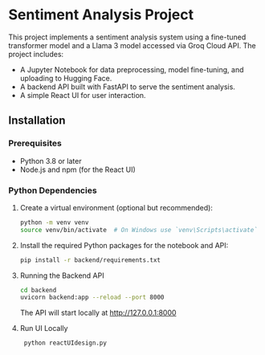 # Sentiment Analysis Project

This project implements a sentiment analysis system using a fine-tuned transformer model and a Llama 3 model accessed via Groq Cloud API. The project includes:
- A Jupyter Notebook for data preprocessing, model fine-tuning, and uploading to Hugging Face.
- A backend API built with FastAPI to serve the sentiment analysis.
- A simple React UI for user interaction.

## Installation

### Prerequisites
- Python 3.8 or later
- Node.js and npm (for the React UI)

### Python Dependencies
1. Create a virtual environment (optional but recommended):

   ```bash
   python -m venv venv
   source venv/bin/activate  # On Windows use `venv\Scripts\activate`
   ```
   
2. Install the required Python packages for the notebook and API:

    ```bash
    pip install -r backend/requirements.txt
   ```
    
3. Running the Backend API

    ```bash
    cd backend
    uvicorn backend:app --reload --port 8000
   ```
   The API will start locally at http://127.0.0.1:8000

4. Run UI Locally

     ```bash
      python reactUIdesign.py
      ```
